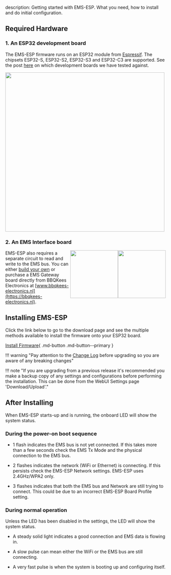 description: Getting started with EMS-ESP. What you need, how to install and do initial configuration.

## Required Hardware

### 1. An ESP32 development board

The EMS-ESP firmware runs on an ESP32 module from [Espressif](https://www.espressif.com/en/products/socs). The chipsets ESP32-S, ESP32-S2, ESP32-S3 and ESP32-C3 are supported. See the post [here](https://github.com/emsesp/EMS-ESP32/discussions/839#discussioncomment-4493156) on which development boards we have tested against.

<img style="width:500px" src="../_media/images/esp32-dev-boards.jpg"></img>

### 2. An EMS Interface board

<img style="float:right;width:150px" src="../_media/images/EMS-Gateway-S3.png"></img>
<img style="float:right;width:150px" src="../_media/images/EMS-Gateway-E32-V2.png"></img>
EMS-ESP also requires a separate circuit to read and write to the EMS bus. You can either [build your own](EMS-Circuit) or purchase a EMS Gateway board directly from BBQKees Electronics at [www.bbqkees-electronics.nl](https://bbqkees-electronics.nl).

## Installing EMS-ESP

Click the link below to go to the download page and see the multiple methods available to install the firmware onto your ESP32 board.

[Install Firmware](https://download.emsesp.org){ .md-button .md-button--primary }

!!! warning "Pay attention to the [Change Log](Version-Release-History) before upgrading so you are aware of any breaking changes"

!!! note "If you are upgrading from a previous release it's recommended you make a backup copy of any settings and configurations before performing the installation. This can be done from the WebUI Settings page 'Download/Upload'."

## After Installing

When EMS-ESP starts-up and is running, the onboard LED will show the system status.

### During the power-on boot sequence

* 1 flash indicates the EMS bus is not yet connected. If this takes more than a few seconds check the EMS Tx Mode and the physical connection to the EMS bus.

* 2 flashes indicates the network (WiFi or Ethernet) is connecting. If this persists check the EMS-ESP Network settings. EMS-ESP uses 2.4GHz/WPA2 only.

* 3 flashes indicates that both the EMS bus and Network are still trying to connect. This could be due to an incorrect EMS-ESP Board Profile setting.

### During normal operation

Unless the LED has been disabled in the settings, the LED will show the system status.

* A steady solid light indicates a good connection and EMS data is flowing in.

* A slow pulse can mean either the WiFi or the EMS bus are still connecting.

* A very fast pulse is when the system is booting up and configuring itself.

